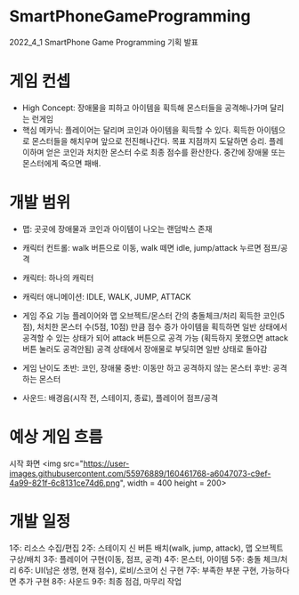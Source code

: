 # SmartPhoneGameProgramming
2022_4_1 SmartPhone Game Programming 기획 발표


# 게임 컨셉
- High Concept: 장애물을 피하고 아이템을 획득해 몬스터들을 공격해나가며 달리는 런게임
- 핵심 메카닉: 플레이어는 달리며 코인과 아이템을 획득할 수 있다. 획득한 아이템으로 몬스터들을 해치우며 앞으로 전진해나간다. 목표 지점까지 도달하면 승리. 플레이하며 얻은 코인과 처치한 몬스터 수로 최종 점수를 환산한다. 중간에 장애물 또는 몬스터에게 죽으면 패배.


# 개발 범위
- 맵: 곳곳에 장애물과 코인과 아이템이 나오는 랜덤박스 존재
- 캐릭터 컨트롤: walk 버튼으로 이동, walk 떼면 idle, jump/attack 누르면 점프/공격
- 캐릭터: 하나의 캐릭터
- 캐릭터 애니메이션: IDLE, WALK, JUMP, ATTACK

- 게임 주요 기능
플레이어와 맵 오브젝트/몬스터 간의 충돌체크/처리
획득한 코인(5점), 처치한 몬스터 수(5점, 10점) 만큼 점수 증가
아이템을 획득하면 일반 상태에서 공격할 수 있는 상태가 되어 attack 버튼으로 공격 가능
(획득하지 못했으면 attack버튼 눌러도 공격안됨)
공격 상태에서 장애물로 부딪히면 일반 상태로 돌아감

- 게임 난이도
초반: 코인, 장애물
중반: 이동만 하고 공격하지 않는 몬스터
후반: 공격하는 몬스터

- 사운드: 배경음(시작 전, 스테이지, 종료), 플레이어 점프/공격


# 예상 게임 흐름
시작 화면
<img src="https://user-images.githubusercontent.com/55976889/160461768-a6047073-c9ef-4a99-821f-6c8131ce74d6.png", width = 400 height = 200>


# 개발 일정
1주: 리소스 수집/편집
2주: 스테이지 신 버튼 배치(walk, jump, attack), 맵 오브젝트 구상/배치
3주: 플레이어 구현(이동, 점프, 공격)
4주: 몬스터, 아이템
5주: 충돌 체크/처리
6주: UI(남은 생명, 현재 점수), 로비/스코어 신 구현
7주: 부족한 부분 구현, 가능하다면 추가 구현
8주: 사운드
9주: 최종 점검, 마무리 작업
